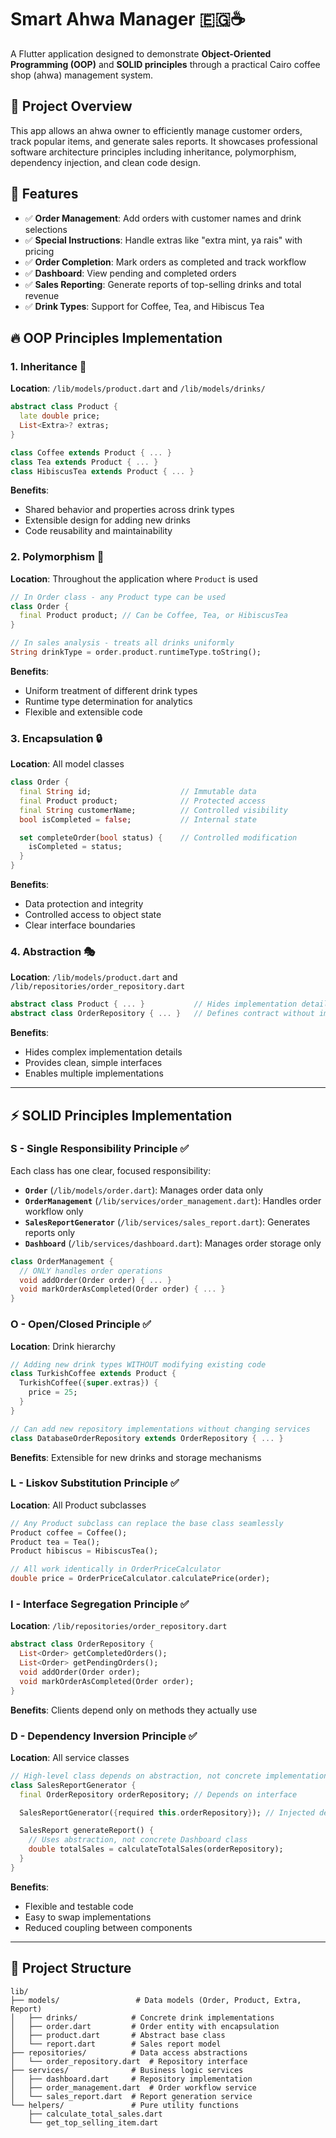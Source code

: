 # Smart Ahwa Manager 🇪🇬☕

A Flutter application designed to demonstrate **Object-Oriented Programming (OOP)** and **SOLID principles** through a practical Cairo coffee shop (ahwa) management system.

## 📖 Project Overview

This app allows an ahwa owner to efficiently manage customer orders, track popular items, and generate sales reports. It showcases professional software architecture principles including inheritance, polymorphism, dependency injection, and clean code design.

## 🎯 Features

- ✅ **Order Management**: Add orders with customer names and drink selections
- ✅ **Special Instructions**: Handle extras like "extra mint, ya rais" with pricing
- ✅ **Order Completion**: Mark orders as completed and track workflow
- ✅ **Dashboard**: View pending and completed orders
- ✅ **Sales Reporting**: Generate reports of top-selling drinks and total revenue
- ✅ **Drink Types**: Support for Coffee, Tea, and Hibiscus Tea

## 🔥 OOP Principles Implementation

### 1. **Inheritance** 🧬

**Location**: `/lib/models/product.dart` and `/lib/models/drinks/`

```dart
abstract class Product {
  late double price;
  List<Extra>? extras;
}

class Coffee extends Product { ... }
class Tea extends Product { ... }
class HibiscusTea extends Product { ... }
```

**Benefits**:

- Shared behavior and properties across drink types
- Extensible design for adding new drinks
- Code reusability and maintainability

### 2. **Polymorphism** 🔄

**Location**: Throughout the application where `Product` is used

```dart
// In Order class - any Product type can be used
class Order {
  final Product product; // Can be Coffee, Tea, or HibiscusTea
}

// In sales analysis - treats all drinks uniformly
String drinkType = order.product.runtimeType.toString();
```

**Benefits**:

- Uniform treatment of different drink types
- Runtime type determination for analytics
- Flexible and extensible code

### 3. **Encapsulation** 🔒

**Location**: All model classes

```dart
class Order {
  final String id;                    // Immutable data
  final Product product;              // Protected access
  final String customerName;          // Controlled visibility
  bool isCompleted = false;           // Internal state

  set completeOrder(bool status) {    // Controlled modification
    isCompleted = status;
  }
}
```

**Benefits**:

- Data protection and integrity
- Controlled access to object state
- Clear interface boundaries

### 4. **Abstraction** 🎭

**Location**: `/lib/models/product.dart` and `/lib/repositories/order_repository.dart`

```dart
abstract class Product { ... }           // Hides implementation details
abstract class OrderRepository { ... }   // Defines contract without implementation
```

**Benefits**:

- Hides complex implementation details
- Provides clean, simple interfaces
- Enables multiple implementations

---

## ⚡ SOLID Principles Implementation

### **S** - Single Responsibility Principle ✅

Each class has one clear, focused responsibility:

- **`Order`** (`/lib/models/order.dart`): Manages order data only
- **`OrderManagement`** (`/lib/services/order_management.dart`): Handles order workflow only
- **`SalesReportGenerator`** (`/lib/services/sales_report.dart`): Generates reports only
- **`Dashboard`** (`/lib/services/dashboard.dart`): Manages order storage only

```dart
class OrderManagement {
  // ONLY handles order operations
  void addOrder(Order order) { ... }
  void markOrderAsCompleted(Order order) { ... }
}
```

### **O** - Open/Closed Principle ✅

**Location**: Drink hierarchy

```dart
// Adding new drink types WITHOUT modifying existing code
class TurkishCoffee extends Product {
  TurkishCoffee({super.extras}) {
    price = 25;
  }
}

// Can add new repository implementations without changing services
class DatabaseOrderRepository extends OrderRepository { ... }
```

**Benefits**: Extensible for new drinks and storage mechanisms

### **L** - Liskov Substitution Principle ✅

**Location**: All Product subclasses

```dart
// Any Product subclass can replace the base class seamlessly
Product coffee = Coffee();
Product tea = Tea();
Product hibiscus = HibiscusTea();

// All work identically in OrderPriceCalculator
double price = OrderPriceCalculator.calculatePrice(order);
```

### **I** - Interface Segregation Principle ✅

**Location**: `/lib/repositories/order_repository.dart`

```dart
abstract class OrderRepository {
  List<Order> getCompletedOrders();
  List<Order> getPendingOrders();    
  void addOrder(Order order);        
  void markOrderAsCompleted(Order order);
}
```

**Benefits**: Clients depend only on methods they actually use

### **D** - Dependency Inversion Principle ✅

**Location**: All service classes

```dart
// High-level class depends on abstraction, not concrete implementation
class SalesReportGenerator {
  final OrderRepository orderRepository; // Depends on interface

  SalesReportGenerator({required this.orderRepository}); // Injected dependency

  SalesReport generateReport() {
    // Uses abstraction, not concrete Dashboard class
    double totalSales = calculateTotalSales(orderRepository);
  }
}
```

**Benefits**:

- Flexible and testable code
- Easy to swap implementations
- Reduced coupling between components

---


## 📁 Project Structure

```
lib/
├── models/                 # Data models (Order, Product, Extra, Report)
│   ├── drinks/            # Concrete drink implementations
│   ├── order.dart         # Order entity with encapsulation
│   ├── product.dart       # Abstract base class
│   └── report.dart        # Sales report model
├── repositories/          # Data access abstractions
│   └── order_repository.dart  # Repository interface
├── services/              # Business logic services
│   ├── dashboard.dart     # Repository implementation
│   ├── order_management.dart  # Order workflow service
│   └── sales_report.dart  # Report generation service
└── helpers/               # Pure utility functions
    ├── calculate_total_sales.dart
    └── get_top_selling_item.dart
```